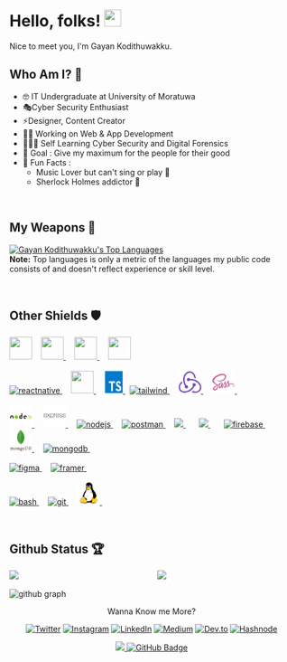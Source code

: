 # Hello, folks! <img src="https://raw.githubusercontent.com/MartinHeinz/MartinHeinz/master/wave.gif" width="30px" height="30px">

Nice to meet you, I'm Gayan Kodithuwakku.

## Who Am I? 🤠

- 🤓 IT Undergraduate at University of Moratuwa 
- 🎭Cyber Security Enthusiast
- ⚡Designer, Content Creator
- 👩‍💻 Working on Web & App Development 
- 🕵🏻‍♂️ Self Learning Cyber Security and Digital Forensics
- 🎯 Goal : Give my maximum for the people for their good 
- 💌 Fun Facts : 
    - Music Lover but can't sing or play 🐼 
    - Sherlock Holmes addictor 🙂
    
<br>

## My Weapons 🌟

<!-- [![Top Langs](https://github-readme-stats.vercel.app/api/top-langs/?username=gayankod&theme=react&langs_count=8)](https://github.com/gayankod/github-readme-stats) -->
 <a href="https://github.com/GayanKod/github-readme-stats"><img alt="Gayan Kodithuwakku's Top Languages" src="https://github-readme-stats.vercel.app/api/top-langs/?username=GayanKod&langs_count=8&count_private=true&layout=compact&theme=react" /></a>
  <br/>
  <b>Note:</b> Top languages is only a metric of the languages my public code consists of and doesn't reflect experience or skill level.


<br>

## Other Shields 🛡

<p align="left">
    <a href="https://www.java.com" target="_blank"> <img src="https://img.icons8.com/color/48/000000/java-coffee-cup-logo.png" width="40" height="40"/></a>&nbsp; &nbsp;
    <a href="https://www.cprogramming.com/" target="_blank"><img src="https://img.icons8.com/color/48/000000/c-programming.png" width="40" height="40"/> </a>&nbsp; &nbsp;
    <a href="https://www.python.org" target="_blank"> <img src="https://img.icons8.com/color/48/000000/python.png" width="40" height="40"/> </a>&nbsp; &nbsp;
    <a href="https://docs.microsoft.com/en-us/dotnet/csharp/" target="_blank"> <img src="https://cdn.cdnlogo.com/logos/c/27/c.svg" width="40" height="40"/> </a>
    <br />
    <br />
    <a href="https://reactnative.dev/" target="_blank" rel="noreferrer"> <img src="https://reactnative.dev/img/header_logo.svg" alt="reactnative" width="40" height="40"/> </a> &nbsp; &nbsp;
    <a href="https://developer.mozilla.org/en-US/docs/Web/JavaScript" target="_blank"> <img src="https://img.icons8.com/color/48/000000/javascript.png" width="40" height="40"/> </a>&nbsp; &nbsp;
    <a href="https://www.typescriptlang.org/" target="_blank" rel="noreferrer"> <img src="https://raw.githubusercontent.com/devicons/devicon/master/icons/typescript/typescript-original.svg" alt="typescript" width="32" height="40"/> </a> &nbsp;
    <a href="https://tailwindcss.com/" target="_blank" rel="noreferrer"> <img src="https://www.vectorlogo.zone/logos/tailwindcss/tailwindcss-icon.svg" alt="tailwind" width="40" height="40"/> </a> &nbsp; &nbsp;
    <a href="https://redux.js.org" target="_blank" rel="noreferrer"> <img src="https://raw.githubusercontent.com/devicons/devicon/master/icons/redux/redux-original.svg" alt="redux" width="40" height="40"/> </a> &nbsp; &nbsp;
    <a href="https://sass-lang.com" target="_blank" rel="noreferrer"> <img src="https://raw.githubusercontent.com/devicons/devicon/master/icons/sass/sass-original.svg" alt="sass" width="40" height="40"/> </a> &nbsp; &nbsp;
    <br />
    <br />
    <a href="https://nodejs.org" target="_blank" rel="noreferrer"> <img src="https://raw.githubusercontent.com/devicons/devicon/master/icons/nodejs/nodejs-original-wordmark.svg" alt="nodejs" width="40" height="40"/> </a> &nbsp; &nbsp;
    <a href="https://expressjs.com" target="_blank" rel="noreferrer"> <img src="https://raw.githubusercontent.com/devicons/devicon/master/icons/express/express-original-wordmark.svg" alt="express" width="40" height="40"/> </a> &nbsp; &nbsp;
    <a href="https://dotnet.microsoft.com/en-us/" target="_blank" rel="noreferrer"> <img src="https://upload.wikimedia.org/wikipedia/commons/thumb/7/7d/Microsoft_.NET_logo.svg/1200px-Microsoft_.NET_logo.svg.png" alt="nodejs" width="40" height="40"/> </a> &nbsp; &nbsp;
    <a href="https://postman.com" target="_blank" rel="noreferrer"> <img src="https://www.vectorlogo.zone/logos/getpostman/getpostman-icon.svg" alt="postman" width="40" height="40"/> </a> &nbsp; &nbsp;
    <a style="padding-right:8px;" href="https://www.mysql.com/" target="_blank"> <img src="https://img.icons8.com/fluent/50/000000/mysql-logo.png" height="40"/> </a>&nbsp; &nbsp;
    <a style="padding-right:8px;" href="https://www.microsoft.com/en-us/sql-server/" target="_blank"> <img src="https://seeklogo.com/images/M/microsoft-sql-server-logo-96AF49E2B3-seeklogo.com.png" height="40"/> </a>&nbsp; &nbsp;
    <a href="https://firebase.google.com/" target="_blank" rel="noreferrer"> <img src="https://www.vectorlogo.zone/logos/firebase/firebase-icon.svg" alt="firebase" width="40" height="40"/> </a> &nbsp; &nbsp;
    <a href="https://www.mongodb.com/" target="_blank" rel="noreferrer"> <img src="https://raw.githubusercontent.com/devicons/devicon/master/icons/mongodb/mongodb-original-wordmark.svg" alt="mongodb" width="40" height="40"/> </a> &nbsp; &nbsp;
    <a href="https://www.sanity.io/" target="_blank" rel="noreferrer"> <img src="https://repository-images.githubusercontent.com/252413723/e6f28180-8882-11ea-9e76-78d72dfa2af0" alt="mongodb" width="40" height="40"/> </a> &nbsp; &nbsp;
    <br />
    <br />
    <a href="https://www.figma.com/" target="_blank" rel="noreferrer"> <img src="https://www.vectorlogo.zone/logos/figma/figma-icon.svg" alt="figma" width="40" height="40"/> </a> &nbsp; &nbsp;
    <a href="https://www.framer.com/" target="_blank" rel="noreferrer"> <img src="https://www.vectorlogo.zone/logos/framer/framer-icon.svg" alt="framer" width="40" height="40"/> </a> &nbsp; &nbsp;
    <br />
    <br />
    <a href="https://www.gnu.org/software/bash/" target="_blank" rel="noreferrer"> <img src="https://www.vectorlogo.zone/logos/gnu_bash/gnu_bash-icon.svg" alt="bash" width="40" height="40"/> </a> &nbsp; &nbsp;
    <a href="https://git-scm.com/" target="_blank" rel="noreferrer"> <img src="https://www.vectorlogo.zone/logos/git-scm/git-scm-icon.svg" alt="git" width="40" height="40"/> </a> &nbsp; &nbsp;
    <a href="https://www.linux.org/" target="_blank" rel="noreferrer"> <img src="https://raw.githubusercontent.com/devicons/devicon/master/icons/linux/linux-original.svg" alt="linux" width="40" height="40"/> </a> &nbsp; &nbsp;
</p>

<br>

 
## Github Status 🏆

<img  src="https://github-readme-stats.vercel.app/api?username=gayankod&count_private=true&show_icons=true&hide_border=true&theme=react&hide_border=true&bg_color=0D1117" width="48%" align="right" >

<img  src="https://github-readme-streak-stats.herokuapp.com/?user=GayanKod&theme=black-ice&hide_border=true&stroke=0000&background=060A0CD0" width="48%" >
<br>

![github graph](https://activity-graph.herokuapp.com/graph?username=GayanKod&bg_color=0D1117&color=5BCDEC&line=5BCDEC&point=FFFFFF&hide_border=true")
<br>

<p align="center">Wanna Know me More?</p>

<p align="center">
 
<a href="https://twitter.com/GayanKodX" target="_blank">
<img src="https://img.shields.io/badge/-Twitter-%231DA1F2" alt="Twitter" /></a> 

<a href="https://www.instagram.com/gayankod" target="_blank">
<img src="https://img.shields.io/badge/-Instagram-%23df193d" alt="Instagram" /></a>  

<a href="https://www.linkedin.com/in/gayankod/" target="_blank">
<img src="https://img.shields.io/badge/-LinkedIn-%233781da" alt="LinkedIn"/></a>
    
<a href="https://gayankod.medium.com/" target="_blank">
<img src="https://img.shields.io/badge/-Medium-%2337817f" alt="Medium" /></a>

<a href="https://dev.to/gayankod" target="_blank">
<img src="https://img.shields.io/badge/-Dev.to-%23000000" alt="Dev.to" /></a> 

<a href="https://gayankod.hashnode.dev/" target="_blank">
<img src="https://img.shields.io/badge/-Hashnode-%232962ff" alt="Hashnode" /></a>   

</p>

<p align="center">
<a href="https://github.com/Meghna-DAS/github-profile-views-counter">
    <img src="https://komarev.com/ghpvc/?username=GayanKod">
</a>
<a href="https://github.com/GayanKod?tab=followers"><img src="https://img.shields.io/github/followers/GayanKod?label=Followers&style=social" alt="GitHub Badge"></a>
</p>
